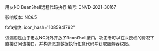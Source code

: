 用友NC BeanShell远程代码执行
编号: CNVD-2021-30167

影响版本: NC6.5

fofa指纹: icon_hash="1085941792"

该漏洞是由于用友NC对外开放了BeanShell接口，攻击者可以在未授权的情况下直接访问该接口，并构造恶意数据执行任意代码并获取服务器权限。
